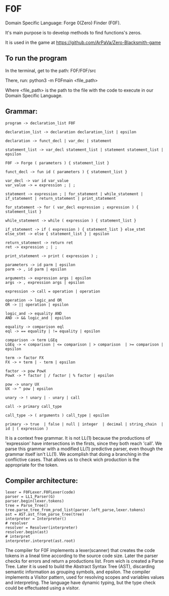 # F0F
Domain Specific Language: Forge 0(Zero) Finder (F0F). 

It's main purpose is to develop methods to find functions's zeros.

It is used in the game at https://github.com/ArPaVa/Zero-Blacksmith-game

## To run the program
In the terminal, get to the path: F0F/F0F/src

There, run: python3 -m F0Fmain <file_path>

Where <file_path> is the path to the file with the code to execute in our Domain Specific Language.


## Grammar:
    program -> declaration_list F0F 

    declaration_list -> declaration declaration_list | epsilon

    declaration -> funct_decl | var_dec | statement

    statement_list -> var_decl statement_list | statement statement_list | epsilon

    F0F -> Forge ( parameters ) { statement_list }

    funct_decl -> fun id ( parameters ) { statement_list }

    var_decl -> var id var_value
    var_value -> = expression ; | ;   

    statement -> expression ; | for_statement | while_statement | if_statement | return_statement | print_statement

    for_statement -> for ( var_decl expression ; expression ) { statement_list }

    while_statement -> while ( expression ) { statement_list }

    if_statement -> if ( expression ) { statement_list } else_stmt
    else_stmt -> else { statement_list } | epsilon

    return_statement -> return ret
    ret -> expression ; | ;

    print_statement -> print ( expression ) ;

    parameters -> id parm | epsilon
    parm -> , id parm | epsilon

    arguments -> expression args | epsilon
    args -> , expression args | epsilon

    expression -> call = operation | operation

    operation -> logic_and OR
    OR -> || operation | epsilon

    logic_and -> equality AND
    AND -> && logic_and | epsilon

    equality -> comparison eql
    eql -> == equality | != equality | epsilon

    comparison -> term LGEq
    LGEq -> < comparison | <= comparison | > comparison  | >= comparison | epsilon

    term -> factor FX
    FX -> + term | - term | epsilon

    factor -> pow PowX
    PowX -> * factor | / factor | % factor | epsilon

    pow -> unary UX
    UX -> ^ pow | epsilon

    unary -> ! unary | - unary | call

    call -> primary call_type 

    call_type -> ( arguments ) call_type | epsilon

    primary -> true  | false | null | integer  | decimal | string_chain  | id | ( expression )

It is a context free grammar. It is not LL(1) because the productions of 'expression' have intersections in the firsts, since they both reach 'call'. 
We parse this grammar with a modified LL(1) predictive parser, even though the grammar itself isn't LL(1). We acomplish that doing a branching in the conflictive cases. That allows us to check wich production is the appropriate for the token.

## Compiler architecture:
    lexer = F0FLexer.F0FLexer(code)
    parser = LL1_Parser(G)
    parser.begin(lexer.tokens)
    tree = Parse_Tree()
    tree.parse_tree_from_prod_list(parser.left_parse,lexer.tokens)
    ast = AST.ast_from_parse_tree(tree)
    interpreter = Interpreter()
    # resolver
    resolver = Resolver(interpreter)
    resolver.begin(ast)
    # interpret
    interpreter.interpret(ast.root)
    
The compiler for F0F implements a lexer(scanner) that creates the code tokens in a lineal time according to the source code size. Later the parser checks for errors and return a productions list. From wich is created a Parse Tree. Later it is used to build the Abstract Syntax Tree (AST), discarding semantic information as grouping symbols, and epsilon.
The compiler implements a Visitor pattern, used for resolving scopes and variables values and interpreting. The language have dynamic typing, but the type check could be effectuated using a visitor. 

